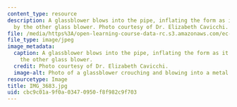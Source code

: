 ```yaml
---
content_type: resource
description: A glassblower blows into the pipe, inflating the form as it is worked
  by the other glass blower. Photo courtesy of Dr. Elizabeth Cavicchi.
file: /media/https%3A/open-learning-course-data-rc.s3.amazonaws.com/ec-050-recreate-experiments-from-history-inform-the-future-from-the-past-galileo-january-iap-2010/cbc9c01a9f0a03470950f8f982c9f703_IMG_3683.jpg
file_type: image/jpeg
image_metadata:
  caption: A glassblower blows into the pipe, inflating the form as it is worked by
    the other glass blower.
  credit: Photo courtesy of Dr. Elizabeth Cavicchi.
  image-alt: Photo of a glassblower crouching and blowing into a metal pipe.
resourcetype: Image
title: IMG_3683.jpg
uid: cbc9c01a-9f0a-0347-0950-f8f982c9f703
---
```

